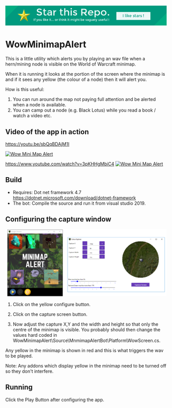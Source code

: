 <p align="center">
  <img src="https://raw.githubusercontent.com/julianperrott/WowMinimapAlert/master/Images/starme.png" alt="Star this Repo"/>
</p>


# WowMinimapAlert
This is a little utility which alerts you by playing an wav file when a hern/mining node is visible on the World of Warcraft minimap.

When it is running it looks at the portion of the screen where the minimap is and if it sees any yellow (the colour of a node) then it will alert you.

How is this useful:

1. You can run around the map not paying full attention and be alerted when a node is available.
2. You can camp out a node (e.g. Black Lotus) while you read a book / watch a video etc.

## Video of the app in action

https://youtu.be/sbQqBDAjM1I

[![Wow Mini Map Alert](https://img.youtube.com/vi/sbQqBDAjM1I/0.jpg)](https://www.youtube.com/watch?v=sbQqBDAjM1I)

https://www.youtube.com/watch?v=3pKHHgMbiC4
[![Wow Mini Map Alert](https://img.youtube.com/vi/3pKHHgMbiC4/0.jpg)](https://www.youtube.com/watch?v=3pKHHgMbiC4)

## Build

* Requires: Dot net framework 4.7
https://dotnet.microsoft.com/download/dotnet-framework
* The bot: Compile the source and run it from visual studio 2019.

## Configuring the capture window

<p align="center">
  <img src="https://raw.githubusercontent.com/julianperrott/WowMinimapAlert/master/Images/Setup.png" alt="Setup"/>
</p>

1. Click on the yellow configure button.

2. Click on the capture screen button.

3. Now adjust the capture X,Y and the width and height so that only the centre of the minimap is visible. You probably should then change the values hard coded in WowMinimapAlert\Source\MnmimapAlertBot\Platform\WowScreen.cs.

Any yellow in the minimap is shown in red and this is what triggers the wav to be played.

Note: Any addons which display yellow in the minimap need to be turned off so they don't interfere.

## Running

Click the Play Button after configuring the app.

